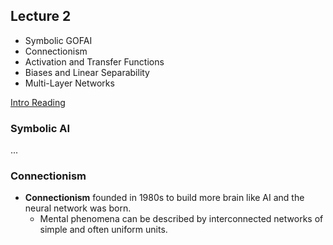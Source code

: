 ## Lecture 2

* Symbolic GOFAI
* Connectionism
* Activation and Transfer Functions
* Biases and Linear Separability
* Multi-Layer Networks

[Intro Reading](https://canvas.sussex.ac.uk/courses/8727/files/1106118/download?download_frd=1, "Russell, Stuart, Peter Norvig, and Artificial Intelligence.  Artificial Intelligence. Prentice-Hall, Englewood Cliffs 25 (1995).")

### Symbolic AI

...

### Connectionism
* **Connectionism** founded in 1980s to build more brain like AI and the neural network was born.
    - Mental phenomena can be described by interconnected networks of simple and often uniform units.